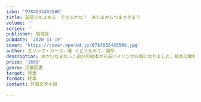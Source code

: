 ```yaml
---
isbn: '9784033485508'
title: 英語でもよめる　できるかな？　あたまからつまさきまで
volume: ''
series: ''
publisher: 偕成社
pubdate: '2020-11-19'
cover: 'https://cover.openbd.jp/9784033485508.jpg'
author: エリック・カール／著 くどうなおこ／翻訳
description: ゆかいなまねっこ遊びの絵本が日英バイリンガル版になりました。絵本の動物たちと一緒に、室内でも屋外でも、体をうごかしてみよう！
price: '1600'
genre: 児童図書
target: 児童
format: 絵本
content: 外国文学小説

---
```

